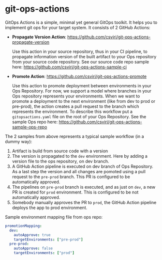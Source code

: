 # git-ops-actions

GitOps Actions is a simple, minimal yet general GitOps toolkit. 
It helps you to implement git ops for your target system.
It consists of 2 GitHub Actions:

- **Propagate Version Action**: https://github.com/csviri/git-ops-actions-propagate-version  

  Use this action in your source repository, thus in your CI pipeline, to propagate
  information version of the built artifact to your Ops repository from your source code repository. 
  See our source code repo sample here:
  https://github.com/csviri/git-ops-actions-sample-ci 

- **Promote Action**: https://github.com/csviri/git-ops-actions-promote
  
  Use this action to promote deployment between environments in your Ops Repository. For now, we support a model
  where branches in your Ops repository represents your environments. When we want to promote
  a deployment to the next environment (like from dev to prod or pre-prod), the action creates
  a pull request to the branch which represents the environment. To describe this workflow
  put a `gitopsactions.yaml` file on the root of your Ops Repository. See the sample Ops repo 
  here: https://github.com/csviri/git-ops-actions-sample-ops-repo
  
  
The 2 samples from above represents a typical sample workflow (in a dummy way):
  1. Artifact is build from source code with a version
  2. The version is propagated to the `dev` environment. Here by adding a version file
     to the ops repository, on dev branch.
  3. A GitHub Action pipeline is executed on dev branch of Ops Repository. As a last step
  the version and all changes are pomoted using a pull request to the `pre-prod` branch.
  This PR is configured to be automatically approved.
  4. The pipelines on `pre-prod` branch is executed, and as just on `dev`, a new PR is created
  for `prod` environment. This is configured to be not automatically approved.
  5. Somebody manually approves the PR to `prod`, the GitHub Action pipeline deploys the app
  to prod environment.    
   
     
Sample environment mapping file from ops repo:

```yaml
promotionMapping:
  dev:
    autoApprove: true
    targetEnvironments: ["pre-prod"]
  pre-prod:
    autoApprove: false
    targetEnvironments: ["prod"]
```  


  
